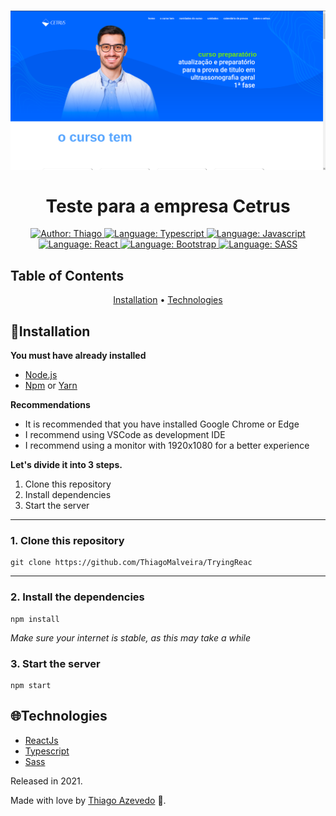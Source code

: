 <h1 align="center">
	<img src=".github/Projeto.png"  alt="Logo"  ><br><br>
    Teste para a empresa Cetrus
</h1>

<div align="center">
    <a href="https://www.linkedin.com/in/thiagomalveira/" target="_blank">
        <img src="https://img.shields.io/static/v1?label=Author&message=Thiago&color=00ba6d&style=for-the-badge&logo=LinkedIn" alt="Author: Thiago">
    </a>
    <a href="#">
        <img src="https://img.shields.io/static/v1?label=Language&message=Typescript&color=blue&style=for-the-badge&logo=Typescript" alt="Language: Typescript">
    </a>
    <a href="#">
        <img src="https://img.shields.io/static/v1?label=Language&message=Javascript&color=yellow&style=for-the-badge&logo=JavaScript" alt="Language: Javascript">
    </a>
  <br>
    <a  href="#">
      <img  src="https://img.shields.io/static/v1?label=Framework&message=React&color=blue&style=for-the-badge&logo=React"  alt="Language: React">
    </a>
    <a href="#">
      <img  src="https://img.shields.io/static/v1?label=Language&message=Bootstrap&color=563d7c&style=for-the-badge&logo=Bootstrap"  alt="Language: Bootstrap">
    </a>
    <a href="#">
        <img src="https://img.shields.io/static/v1?label=Language&message=SASS&color=ff69b4&style=for-the-badge&logo=SASS" alt="Language: SASS">
    </a>
    </p>
</div>

## Table of Contents

<p align="center">
 <a href="#installation">Installation</a> • 
 <a href="#technologies">Technologies</a> 
</p>


## 📕Installation

**You must have already installed**
- [Node.js](https://nodejs.org/en/)
- [Npm](https://www.npmjs.com/) or [Yarn](https://yarnpkg.com/)

**Recommendations**
-   It is recommended that you have installed Google Chrome or Edge
-   I recommend using VSCode as development IDE
-   I recommend using a monitor with 1920x1080 for a better experience

**Let's divide it into 3 steps.**
1. Clone this repository
2. Install dependencies
3. Start the server
  ---
### 1. Clone this repository
```
git clone https://github.com/ThiagoMalveira/TryingReac
```
---
### 2. Install the dependencies
```
npm install
```

*Make sure your internet is stable, as this may take a while* 

### 3. Start the server

```
npm start
```


## 🌐Technologies

- [ReactJs](https://reactjs.org//)
- [Typescript](https://www.typescriptlang.org/)
- [Sass](https://sass-lang.com/)


Released in 2021.

Made with love by [Thiago Azevedo](https://github.com/ThiagoMalveira) 🚀.
